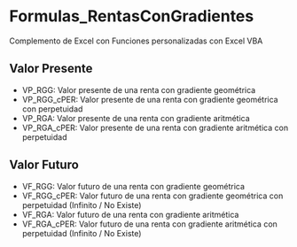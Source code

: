 # Formulas_RentasConGradientes
Complemento de Excel con Funciones personalizadas con Excel VBA

## Valor Presente
- VP_RGG:         Valor presente de una renta con gradiente geométrica 
- VP_RGG_cPER:    Valor presente de una renta con gradiente geométrica con perpetuidad 
- VP_RGA:         Valor presente de una renta con gradiente aritmética 
- VP_RGA_cPER:    Valor presente de una renta con gradiente aritmética con perpetuidad 

## Valor Futuro
- VF_RGG:         Valor futuro de una renta con gradiente geométrica 
- VF_RGG_cPER:    Valor futuro de una renta con gradiente geométrica con perpetuidad (Infinito / No Existe) 
- VF_RGA:         Valor futuro de una renta con gradiente aritmética 
- VF_RGA_cPER:    Valor futuro de una renta con gradiente aritmética con perpetuidad (Infinito / No Existe) 

